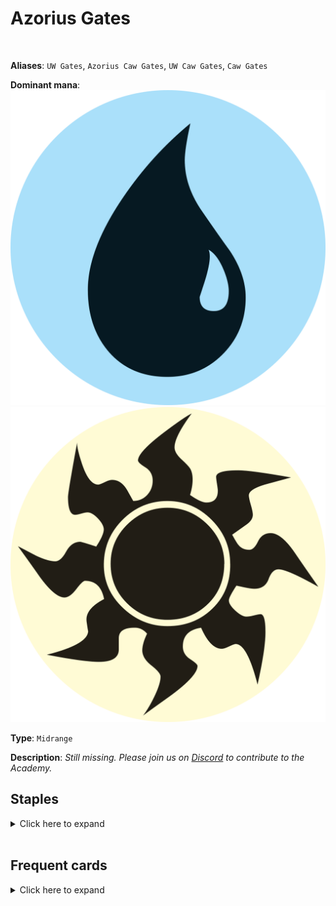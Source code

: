 <!-- This page is automatically generated by Myr: do not update it manually. -->
<!-- Changes directly applied here will be lost. -->
<!-- If you plan to update this page, please update the template at https://github.com/Pauperformance/pauperformance-bot -->
<!-- Templates can be found under pauperformance-bot/resources/templates/ -->
# Azorius Gates
<br/>

**Aliases**: `UW Gates`, `Azorius Caw Gates`, `UW Caw Gates`, `Caw Gates`


**Dominant mana**: <img src="../resources/images/mana/U.png" class="dominant-mana-icon"/> <img src="../resources/images/mana/W.png" class="dominant-mana-icon"/>

**Type**: `Midrange`

**Description**: _Still missing. Please join us on [Discord](https://discord.gg/fYQbpjjkQ3) to contribute to the Academy._


## **Staples**

<details>
  <summary>Click here to expand</summary>
<a href="https://scryfall.com/card/clu/230/azorius-guildgate"><img src="https://cards.scryfall.io/normal/front/8/c/8cb848a4-15d4-4dbb-9030-1d03c9ea0cc1.jpg" class="archetype-card rounded-image"/></a>
<a href="https://scryfall.com/card/clb/346/basilisk-gate"><img src="https://cards.scryfall.io/normal/front/4/a/4a306025-d429-4006-b7ed-bdb287e83f57.jpg" class="archetype-card rounded-image"/></a>
<a href="https://scryfall.com/card/mkc/96/brainstorm"><img src="https://cards.scryfall.io/normal/front/8/4/84479779-d570-4eee-9982-f6e918b4d75b.jpg" class="archetype-card rounded-image"/></a>
<a href="https://scryfall.com/card/clb/349/citadel-gate"><img src="https://cards.scryfall.io/normal/front/c/0/c0e6f002-9a10-49a1-8604-2b8ff57732dd.jpg" class="archetype-card rounded-image"/></a>
<a href="https://scryfall.com/card/cmm/81/counterspell"><img src="https://cards.scryfall.io/normal/front/8/4/8493131c-0a7b-4be6-a8a2-0b425f4f67fb.jpg" class="archetype-card rounded-image"/></a>
<a href="https://scryfall.com/card/dis/10/guardian-of-the-guildpact"><img src="https://cards.scryfall.io/normal/front/c/8/c8dd004b-01e4-4fe1-a164-9f2ea8d7d88e.jpg" class="archetype-card rounded-image"/></a>
<a href="https://scryfall.com/card/clb/354/heap-gate"><img src="https://cards.scryfall.io/normal/front/6/8/68489d65-1978-48b1-a903-2ef38c583239.jpg" class="archetype-card rounded-image"/></a>
<a href="https://scryfall.com/card/clb/455/island"><img src="https://c1.scryfall.com/file/scryfall-cards/normal/front/f/f/ff3ffe47-53a3-42ec-ae89-afc79793380d.jpg" class="archetype-card rounded-image"/></a>
<a href="https://scryfall.com/card/cmd/17/journey-to-nowhere"><img src="https://cards.scryfall.io/normal/front/4/6/4686b51c-e02b-48c1-bafe-e8d08a5407b9.jpg" class="archetype-card rounded-image"/></a>
<a href="https://scryfall.com/card/c19/69/prismatic-strands"><img src="https://cards.scryfall.io/normal/front/e/f/efd85985-abc1-430a-9210-63109c90a82d.jpg" class="archetype-card rounded-image"/></a>
<a href="https://scryfall.com/card/akh/27/sacred-cat"><img src="https://cards.scryfall.io/normal/front/0/8/08891c78-13c1-4d84-aa9c-78346b3b7d18.jpg" class="archetype-card rounded-image"/></a>
<a href="https://scryfall.com/card/clb/359/sea-gate"><img src="https://cards.scryfall.io/normal/front/d/9/d97f31e1-bcaf-4316-a2de-49e2cf7566ec.jpg" class="archetype-card rounded-image"/></a>
<a href="https://scryfall.com/card/a25/34/squadron-hawk"><img src="https://cards.scryfall.io/normal/front/9/e/9e81806d-5d87-4032-ad94-c2cdeabecdbf.jpg" class="archetype-card rounded-image"/></a>
<a href="https://scryfall.com/card/neo/66/the-modern-age-vector-glider"><img src="https://cards.scryfall.io/normal/front/e/e/ee60a8e9-3201-4a7e-8aa4-2c5e1042c8a5.jpg" class="archetype-card rounded-image"/></a>
</details><br/>



## **Frequent cards**

<details>
  <summary>Click here to expand</summary>
<a href="https://scryfall.com/card/a25/43/blue-elemental-blast"><img src="https://cards.scryfall.io/normal/front/2/f/2f51f88f-f662-4572-a371-9a77718ed079.jpg" class="archetype-card rounded-image"/></a>
<a href="https://scryfall.com/card/clb/15/dawnbringer-cleric"><img src="https://cards.scryfall.io/normal/front/2/0/201f06ef-c180-4ce3-afaf-bec3b14c0222.jpg" class="archetype-card rounded-image"/></a>
<a href="https://scryfall.com/card/me4/11/dust-to-dust"><img src="https://cards.scryfall.io/normal/front/d/f/dff1ee4e-cba1-4d2d-94fb-e3068d807cac.jpg" class="archetype-card rounded-image"/></a>
<a href="https://scryfall.com/card/mh3/310/plains"><img src="https://cards.scryfall.io/normal/front/e/0/e0281fba-d771-4431-931f-920db2f14c47.jpg" class="archetype-card rounded-image"/></a>
<a href="https://scryfall.com/card/otc/107/preordain"><img src="https://cards.scryfall.io/normal/front/1/2/122f2cc2-5f4d-497c-96b5-ed5698f28b51.jpg" class="archetype-card rounded-image"/></a>
</details><br/>








